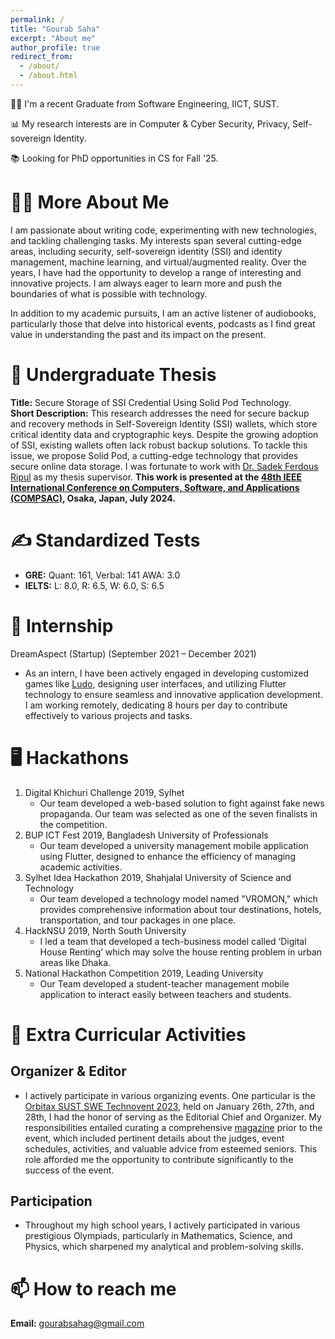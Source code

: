 ```yaml
---
permalink: /
title: "Gourab Saha"
excerpt: "About me"
author_profile: true
redirect_from: 
  - /about/
  - /about.html
---
```


<!-- Embedd a picture here name side_image.jpeg, aligh=right, width = 300px -->
<!-- <img src="/images/side_image_demo.jpeg" align="right" width="250"/>  -->
👨‍💻 I'm a recent Graduate from Software Engineering, IICT, SUST.

📊 My research interests are in Computer & Cyber Security, Privacy, Self-sovereign Identity.

📚 Looking for PhD opportunities in CS for Fall '25.

# 🙋‍♂️ More About Me
I am passionate about writing code, experimenting with new technologies, and tackling challenging tasks. My interests span several cutting-edge areas, including security, self-sovereign identity (SSI) and identity management, machine learning, and virtual/augmented reality. Over the years, I have had the opportunity to develop a range of interesting and innovative projects. I am always eager to learn more and push the boundaries of what is possible with technology.

In addition to my academic pursuits, I am an active listener of audiobooks, particularly those that delve into historical events, podcasts as I find great value in understanding the past and its impact on the present.

# 🔬 Undergraduate Thesis
**Title:** Secure Storage of SSI Credential Using Solid Pod Technology.<br>
**Short Description:** This research addresses the need for secure backup and recovery methods in Self-Sovereign Identity (SSI) wallets, which store critical identity data and cryptographic keys. Despite the growing adoption of SSI, existing wallets often lack robust backup solutions. To tackle this issue, we propose Solid Pod, a cutting-edge technology that provides secure online data storage. I was fortunate to work with [Dr. Sadek Ferdous Ripul](https://scholar.google.com/citations?user=DnQAee0AAAAJ&hl=en&oi=ao) as my thesis supervisor. **This work is presented at the [48th IEEE International Conference on Computers, Software, and Applications (COMPSAC)](https://ieeecompsac.computer.org/2024/), Osaka, Japan, July 2024.**

# ✍️ Standardized Tests
- **GRE:** Quant: 161, Verbal: 141 AWA: 3.0
- **IELTS:** L: 8.0, R: 6.5, W: 6.0, S: 6.5

# 💼 Internship 
DreamAspect (Startup) (September 2021 – December 2021)
   - As an intern, I have been actively engaged in developing customized games like [Ludo](https://github.com/gourab98/Ludo_Flutter), designing user interfaces, and utilizing Flutter technology to ensure seamless and innovative application development. I am working remotely, dedicating 8 hours per day to contribute effectively to various projects and tasks. 

# 🖥️ Hackathons 
1. Digital Khichuri Challenge 2019, Sylhet 
   - Our team developed a web-based solution to fight against fake news propaganda. Our team was
   selected as one of the seven finalists in the competition.
2. BUP ICT Fest 2019, Bangladesh University of Professionals 
   - Our team developed a university management mobile application using Flutter, designed to enhance the efficiency of managing academic activities.
3. Sylhet Idea Hackathon 2019, Shahjalal University of Science and Technology 
   - Our team developed a technology model named "VROMON," which provides comprehensive
   information about tour destinations, hotels, transportation, and tour packages in one place.
4. HackNSU 2019, North South University
   - I led a team that developed a tech-business model called ‘Digital House Renting’ which may solve the house renting problem in urban areas like Dhaka.
5. National Hackathon Competition 2019, Leading University 
   - Our Team developed a student-teacher management mobile application to interact easily between teachers and students.

# 📎 Extra Curricular Activities

## Organizer & Editor 
- I actively participate in various organizing events. One particular is the [Orbitax SUST SWE Technovent 2023](https://en.ittefaq.com.bd/3748/Orbitax-SUST-SWE-Technovent-to-be-held-Jan-26-28), held on January 26th, 27th, and 28th, I had the honor of serving as the Editorial Chief and Organizer. My responsibilities entailed curating a comprehensive [magazine](/files/Magazine.pdf) prior to the event, which included pertinent details about the judges, event schedules, activities, and valuable advice from esteemed seniors. This role afforded me the opportunity to contribute significantly to the success of the event.


## Participation 
- Throughout my high school years, I actively participated in various prestigious Olympiads, particularly in Mathematics, Science, and Physics, which sharpened my analytical and problem-solving skills.

# 📫 How to reach me
**Email:** gourabsahag@gmail.com

